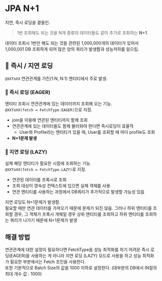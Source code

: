 # JPA N+1
지연, 즉시 로딩을 곁들인.
> 1번 조회해도 되는 것을 N개 종류의 데이터들도 같이 추가로 조회하는 **N+1**.

데이터 조회시 1번만 해도 되는 것을 관련된 1,000,000개의 데이터가 있어서 1,000,001 DB 조회하게 되어 많은 양의 쿼리가 발생함과 성능저하를 일으킴.

## 📌 즉시 / 지연 로딩
`@XXToXX` 연관관계를 가진(1:N, N:1) 엔티티에서 주로 발생.

### 📎 즉시 로딩 (EAGER)
엔티티 조회시 연관관계에 있는 데이터까지 조회해 오는 기능.  
`@XXToXX(fetch = FetchType.EAGER)`으로 지정.

- join을 이용해 연관된 엔티티까지 함께 조회
- 연관관계에 있는 데이터들도 함께 불러와야 한다면 즉시로딩이 효율적
  - User와 Profile라는 엔티티가 있을 때, User를 조회할 때 마다 profile도 조회
- **N+1문제 발생**

### 📎 지연 로딩 (LAZY)
실제 해당 엔티티가 필요한 시점에 조회하는 기능.  
`@XXToXX(fetch = FetchType.LAZY)`로 지정.
- 연관된 데이터를 프록시로 조회
- 조회 대상이 영속성 컨텍스트에 있으면 실제 객체를 사용
- 연관 엔티티를 사용하는 과정에서 DB쿼리가 추가적으로 발생할 가능성 있음

지연 로딩도 N+1문제가 발생함.  
필요할 때만 연관 데이터를 가져오기 때문에 문제가 되진 않음. 그러나 하위 엔티티를 조회할 경우, 그 객체가 프록시 개체일 경우 상위 엔티티를 조회하고 하위 엔티티를 조회하는 쿼리가 나가기 때문에 N+1문제가 발생

## 해결 방법
연관관계에 대한 설정이 필요하다면 FetchType을 성능 최적화를 하기 어려운 즉시 로딩(EAGER)을 사용하는 게 아니라 지연 로딩 (LAZY) 모드로 사용을 하고 성능 최적화가 필요한 부분에서는 Fetch 조인을 사용한다.  
또한 기본적으로 Batch Size의 값을 1000 이하로 설정한다. (대부분의 DB에서 IN절의 최대 개수 값 : 1000)